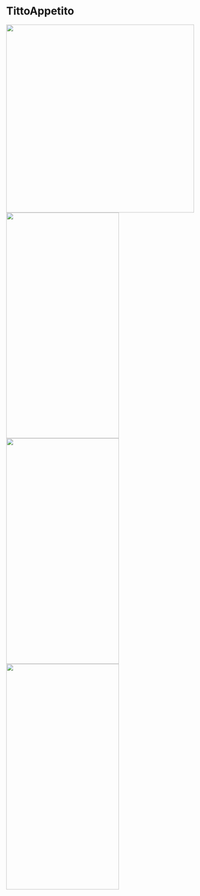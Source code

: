 # TittoAppetito

<img src="https://user-images.githubusercontent.com/108584428/199705858-1b8c90af-24d7-4e2d-b46a-5a9288917e8d.png" height="500" > <img src="https://user-images.githubusercontent.com/108584428/199705869-ed8e9b7c-e9f5-4aa1-86b6-fabd0b099a4b.png" height="600" width="300" > <img src="https://user-images.githubusercontent.com/108584428/199705876-3f3ef084-5ac4-4681-92cb-7ff551c011ec.png" height="600" width="300" > <img src="https://user-images.githubusercontent.com/108584428/199705883-67d868f3-6f47-4072-aa97-3170c671dc0f.png" height="600" width="300" >
